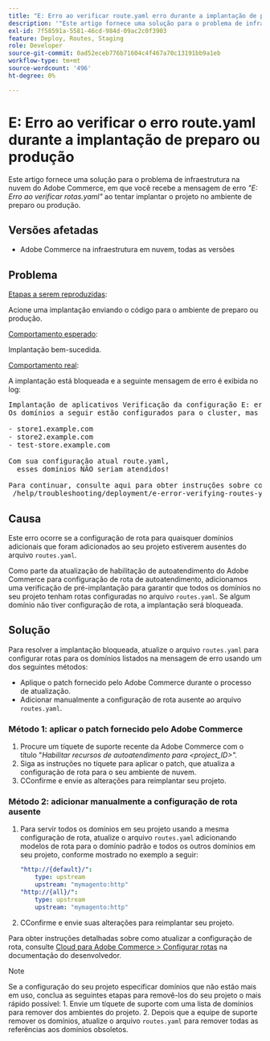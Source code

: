 ```yaml
---
title: "E: Erro ao verificar route.yaml erro durante a implantação de preparo ou produção"
description: '"Este artigo fornece uma solução para o problema de infraestrutura em nuvem do Adobe Commerce, em que você recebe a mensagem de erro *"E: Erro ao verificar rotas.yaml"* ao tentar implantar o projeto no ambiente de preparo ou produção."'
exl-id: 7f58591a-5581-46cd-984d-09ac2c0f3903
feature: Deploy, Routes, Staging
role: Developer
source-git-commit: 0ad52eceb776b71604c4f467a70c13191bb9a1eb
workflow-type: tm+mt
source-wordcount: '496'
ht-degree: 0%

---
```


# E: Erro ao verificar o erro route.yaml durante a implantação de preparo ou produção

Este artigo fornece uma solução para o problema de infraestrutura na nuvem do Adobe Commerce, em que você recebe a mensagem de erro *&quot;E: Erro ao verificar rotas.yaml&quot;* ao tentar implantar o projeto no ambiente de preparo ou produção.

## Versões afetadas

* Adobe Commerce na infraestrutura em nuvem, todas as versões

## Problema

<u>Etapas a serem reproduzidas</u>:

Acione uma implantação enviando o código para o ambiente de preparo ou produção.

<u>Comportamento esperado</u>:

Implantação bem-sucedida.

<u>Comportamento real</u>:

A implantação está bloqueada e a seguinte mensagem de erro é exibida no log:

<pre>Implantação de aplicativos Verificação da configuração E: erro ao verificar route.yaml.
Os domínios a seguir estão configurados para o cluster, mas não têm rotas definidas no arquivo route.yaml:

- store1.example.com
- store2.example.com
- test-store.example.com

Com sua configuração atual route.yaml,
  esses domínios NÃO seriam atendidos!

Para continuar, consulte aqui para obter instruções sobre como solucionar problemas:
 /help/troubleshooting/deployment/e-error-verifying-routes-yaml-error-during-staging-or-production-deploy.md</pre>

## Causa

Este erro ocorre se a configuração de rota para quaisquer domínios adicionais que foram adicionados ao seu projeto estiverem ausentes do arquivo `routes.yaml`.

Como parte da atualização de habilitação de autoatendimento do Adobe Commerce para configuração de rota de autoatendimento, adicionamos uma verificação de pré-implantação para garantir que todos os domínios no seu projeto tenham rotas configuradas no arquivo `routes.yaml`. Se algum domínio não tiver configuração de rota, a implantação será bloqueada.

## Solução

Para resolver a implantação bloqueada, atualize o arquivo `routes.yaml` para configurar rotas para os domínios listados na mensagem de erro usando um dos seguintes métodos:

* Aplique o patch fornecido pelo Adobe Commerce durante o processo de atualização.
* Adicionar manualmente a configuração de rota ausente ao arquivo `routes.yaml`.

### Método 1: aplicar o patch fornecido pelo Adobe Commerce

1. Procure um tíquete de suporte recente da Adobe Commerce com o título &quot;*Habilitar recursos de autoatendimento para &lt;project\_ID>&quot;.*
1. Siga as instruções no tíquete para aplicar o patch, que atualiza a configuração de rota para o seu ambiente de nuvem.
1. СConfirme e envie as alterações para reimplantar seu projeto.

### Método 2: adicionar manualmente a configuração de rota ausente

1. Para servir todos os domínios em seu projeto usando a mesma configuração de rota, atualize o arquivo `routes.yaml` adicionando modelos de rota para o domínio padrão e todos os outros domínios em seu projeto, conforme mostrado no exemplo a seguir:

   ```yaml
   "http://{default}/":
       type: upstream
       upstream: "mymagento:http"
   "http://{all}/":
       type: upstream
       upstream: "mymagento:http"
   ```

1. СConfirme e envie suas alterações para reimplantar seu projeto.

Para obter instruções detalhadas sobre como atualizar a configuração de rota, consulte [Cloud para Adobe Commerce > Configurar rotas](https://devdocs.magento.com/guides/v2.3/cloud/project/project-conf-files_routes.html) na documentação do desenvolvedor.

>[!NOTE]
>
>Se a configuração do seu projeto especificar domínios que não estão mais em uso, conclua as seguintes etapas para removê-los do seu projeto o mais rápido possível: 1. Envie um tíquete de suporte com uma lista de domínios para remover dos ambientes do projeto. 2. Depois que a equipe de suporte remover os domínios, atualize o arquivo `routes.yaml` para remover todas as referências aos domínios obsoletos.
